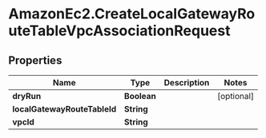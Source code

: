 # AmazonEc2.CreateLocalGatewayRouteTableVpcAssociationRequest

## Properties

Name | Type | Description | Notes
------------ | ------------- | ------------- | -------------
**dryRun** | **Boolean** |  | [optional] 
**localGatewayRouteTableId** | **String** |  | 
**vpcId** | **String** |  | 



